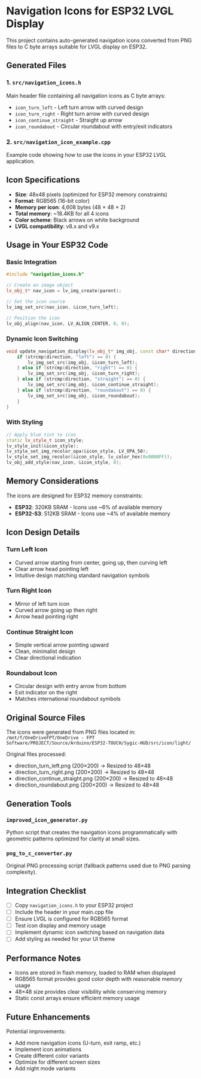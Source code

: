 # Navigation Icons for ESP32 LVGL Display

This project contains auto-generated navigation icons converted from PNG files to C byte arrays suitable for LVGL display on ESP32.

## Generated Files

### 1. `src/navigation_icons.h`
Main header file containing all navigation icons as C byte arrays:
- `icon_turn_left` - Left turn arrow with curved design
- `icon_turn_right` - Right turn arrow with curved design  
- `icon_continue_straight` - Straight up arrow
- `icon_roundabout` - Circular roundabout with entry/exit indicators

### 2. `src/navigation_icon_example.cpp`
Example code showing how to use the icons in your ESP32 LVGL application.

## Icon Specifications

- **Size**: 48x48 pixels (optimized for ESP32 memory constraints)
- **Format**: RGB565 (16-bit color)
- **Memory per icon**: 4,608 bytes (48 × 48 × 2)
- **Total memory**: ~18.4KB for all 4 icons
- **Color scheme**: Black arrows on white background
- **LVGL compatibility**: v8.x and v9.x

## Usage in Your ESP32 Code

### Basic Integration

```cpp
#include "navigation_icons.h"

// Create an image object
lv_obj_t* nav_icon = lv_img_create(parent);

// Set the icon source
lv_img_set_src(nav_icon, &icon_turn_left);

// Position the icon
lv_obj_align(nav_icon, LV_ALIGN_CENTER, 0, 0);
```

### Dynamic Icon Switching

```cpp
void update_navigation_display(lv_obj_t* img_obj, const char* direction) {
    if (strcmp(direction, "left") == 0) {
        lv_img_set_src(img_obj, &icon_turn_left);
    } else if (strcmp(direction, "right") == 0) {
        lv_img_set_src(img_obj, &icon_turn_right);
    } else if (strcmp(direction, "straight") == 0) {
        lv_img_set_src(img_obj, &icon_continue_straight);
    } else if (strcmp(direction, "roundabout") == 0) {
        lv_img_set_src(img_obj, &icon_roundabout);
    }
}
```

### With Styling

```cpp
// Apply blue tint to icon
static lv_style_t icon_style;
lv_style_init(&icon_style);
lv_style_set_img_recolor_opa(&icon_style, LV_OPA_50);
lv_style_set_img_recolor(&icon_style, lv_color_hex(0x0080FF));
lv_obj_add_style(nav_icon, &icon_style, 0);
```

## Memory Considerations

The icons are designed for ESP32 memory constraints:

- **ESP32**: 320KB SRAM - Icons use ~6% of available memory
- **ESP32-S3**: 512KB SRAM - Icons use ~4% of available memory

## Icon Design Details

### Turn Left Icon
- Curved arrow starting from center, going up, then curving left
- Clear arrow head pointing left
- Intuitive design matching standard navigation symbols

### Turn Right Icon  
- Mirror of left turn icon
- Curved arrow going up then right
- Arrow head pointing right

### Continue Straight Icon
- Simple vertical arrow pointing upward
- Clean, minimalist design
- Clear directional indication

### Roundabout Icon
- Circular design with entry arrow from bottom
- Exit indicator on the right
- Matches international roundabout symbols

## Original Source Files

The icons were generated from PNG files located in:
`/mnt/f/OneDriveFPT/OneDrive - FPT Software/PROJECT/Source/Arduino/ESP32-TOUCH/Sygic-HUD/src/icon/light/`

Original files processed:
- direction_turn_left.png (200×200) → Resized to 48×48
- direction_turn_right.png (200×200) → Resized to 48×48  
- direction_continue_straight.png (200×200) → Resized to 48×48
- direction_roundabout.png (200×200) → Resized to 48×48

## Generation Tools

### `improved_icon_generator.py`
Python script that creates the navigation icons programmatically with geometric patterns optimized for clarity at small sizes.

### `png_to_c_converter.py` 
Original PNG processing script (fallback patterns used due to PNG parsing complexity).

## Integration Checklist

- [ ] Copy `navigation_icons.h` to your ESP32 project
- [ ] Include the header in your main.cpp file
- [ ] Ensure LVGL is configured for RGB565 format
- [ ] Test icon display and memory usage
- [ ] Implement dynamic icon switching based on navigation data
- [ ] Add styling as needed for your UI theme

## Performance Notes

- Icons are stored in flash memory, loaded to RAM when displayed
- RGB565 format provides good color depth with reasonable memory usage
- 48×48 size provides clear visibility while conserving memory
- Static const arrays ensure efficient memory usage

## Future Enhancements

Potential improvements:
- Add more navigation icons (U-turn, exit ramp, etc.)
- Implement icon animations
- Create different color variants
- Optimize for different screen sizes
- Add night mode variants